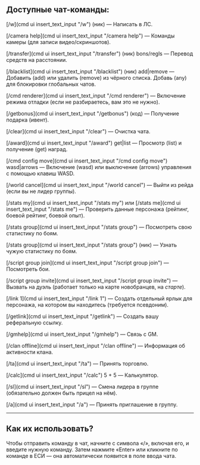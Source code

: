 ## Доступные чат-команды:
[/w](cmd ui insert_text_input "/w") (ник) — Написать в ЛС.  

[/camera help](cmd ui insert_text_input "/camera help") — Команды камеры (для записи видео/скриншотов).  

[/transfer](cmd ui insert_text_input "/transfer") (ник) bons/regls — Перевод средств на расстоянии.  

[/blacklist](cmd ui insert_text_input "/blacklist") (ник) add|remove — Добавить (add) или удалить (remove) из чёрного списка.  Добавь (any) для блокировки глобальных чатов.

[/cmd renderer](cmd ui insert_text_input "/cmd renderer") — Включение режима отладки (если не разбираетесь, вам это не нужно).  

[/getbonus](cmd ui insert_text_input "/getbonus") (код) — Получение подарка (ивент).  

[/clear](cmd ui insert_text_input "/clear") — Очистка чата.  

[/award](cmd ui insert_text_input "/award") get|list — Просмотр (list) и получение (get) наград.  

[/cmd config move](cmd ui insert_text_input "/cmd config move") wasd|arrows — Включение (wasd) или выключение (arrows) управления с помощью клавиш WASD.  

[/world cancel](cmd ui insert_text_input "/world cancel") — Выйти из рейда (если вы не лидер группы).  

[/stats my](cmd ui insert_text_input "/stats my") или [/stats me](cmd ui insert_text_input "/stats me") — Проверить данные персонажа (рейтинг, боевой рейтинг, боевой опыт).  

[/stats group](cmd ui insert_text_input "/stats group") — Посмотреть свою статистику по боям.  

[/stats group](cmd ui insert_text_input "/stats group") (ник) — Узнать чужую статистику по боям.  

[/script group join](cmd ui insert_text_input "/script group join") — Посмотреть бои.  

[/script group invite](cmd ui insert_text_input "/script group invite") — Вызвать на дуэль (работает только на карте новобранцев, на *старте*).  

[/link 1](cmd ui insert_text_input "/link 1") — Создать отдельный ярлык для персонажа, на котором вы находитесь (требуется псевдоним).  

[/getlink](cmd ui insert_text_input "/getlink") — Создать вашу реферальную ссылку.  

[/gmhelp](cmd ui insert_text_input "/gmhelp") — Связь с GM.  

[/clan offline](cmd ui insert_text_input "/clan offline") — Информация об активности клана.  

[/ta](cmd ui insert_text_input "/ta") — Принять торговлю.  

[/calc](cmd ui insert_text_input "/calc") 5 + 5 — Калькулятор.  

[/sl](cmd ui insert_text_input "/sl") — Смена лидера в группе (обязательно должен быть прицел на нём).  

[/a](cmd ui insert_text_input "/a") — Принять приглашение в группу.

***

## Как их использовать?

Чтобы отправить команду в чат, начните с символа «/», включая его, и введите нужную команду. Затем нажмите «Enter» или кликните по команде в ЕСИ — она автоматически появится в поле ввода чата.

